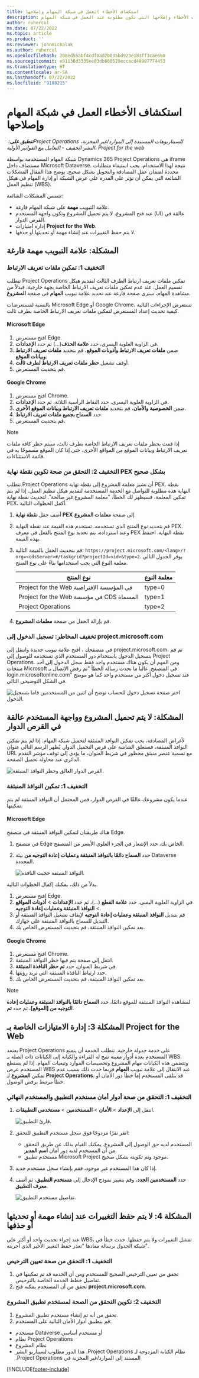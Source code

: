 ```yaml
---
title: استكشاف الأخطاء العمل في شبكة المهام وإصلاحها
description: يقدم هذا المقال معلومات حول استكشاف الأخطاء وإصلاحها التي تكون مطلوبة عند العمل في شبكة المهام.
author: ruhercul
ms.date: 07/22/2022
ms.topic: article
ms.product: ''
ms.reviewer: johnmichalak
ms.author: ruhercul
ms.openlocfilehash: 208ed55abf4cdf0ad2b035bd923e183ff3cae660
ms.sourcegitcommit: e91136d3335ee03db660529eccacd48907774453
ms.translationtype: HT
ms.contentlocale: ar-SA
ms.lasthandoff: 07/22/2022
ms.locfileid: "9188215"
---
```

# <a name="troubleshoot-working-in-the-task-grid"></a>استكشاف الأخطاء العمل في شبكة المهام وإصلاحها 


_**تنطبق على:** ‏Project Operations للسيناريوهات المستندة إلى الموارد/غير المخزنة، النشر الخفيف - التعامل مع الفواتير الأولية، Project for the web_

شبكة المهام المستخدمة بواسطة Dynamics 365 Project Operations هي iframe مستضاف داخل Microsoft Dataverse. نتيجة لهذا الاستخدام، يجب استيفاء متطلبات محددة لضمان عمل المصادقة والتخويل بشكل صحيح. يوضح هذا المقال المشكلات الشائعة التي يمكن أن تؤثر على القدرة على عرض الشبكة أو إدارة المهام في هيكل تنظيم العمل (WBS).

تتضمن المشكلات الشائعة:

- علامة التبويب **مهمة** على شبكة المهام فارغة.
- عند فتح المشروع، لا يتم تحميل المشروع وتكون واجهة المستخدم (UI) عالقة في القرص الدوار.
- إدارة امتيازات **Project for the Web**.
- لا يتم حفظ التغييرات عند إنشاء مهمة أو تحديثها أو حذفها.

## <a name="issue-the-task-tab-is-empty"></a>المشكلة: علامة التبويب مهمة فارغة

### <a name="mitigation-1-enable-cookies"></a>التخفيف 1: تمكين ملفات تعريف الارتباط

تتطلب Project Operations تمكين ملفات تعريف ارتباط الطرف الثالث لتقديم هيكل تقسيم العمل. عند عدم تمكين ملفات تعريف الارتباط الخاصة بجهة خارجية، فبدلاً من مشاهدة المهام، سترى صفحة فارغة عند تحديد علامة تبويب **المهام** في صفحة **المشروع**.

بالنسبة لمستعرضات Microsoft Edge أو Google Chrome، تستعرض الإجراءات التالية كيفية تحديث إعداد المستعرض لتمكين ملفات تعريف الارتباط الخاصة بطرف ثالث.

#### <a name="microsoft-edge"></a>Microsoft Edge

1. افتح مستعرض Edge.
2. في الزاوية العلوية اليسرى، حدد **علامة الحذف**(...) ثم حدد **الإعدادات**.
3. ضمن **ملفات تعريف الارتباط وأذونات الموقع**، قم بتحديد **ملفات تعريف الارتباط وبيانات الموقع**.
4. أوقف تشغيل **حظر ملفات تعريف الارتباط لطرف ثالث**.
5. قم بتحديث المستعرض. 

#### <a name="google-chrome"></a>Google Chrome

1. افتح مستعرض Chrome.
2. في الزاوية العلوية اليسرى، حدد النقاط الرأسية الثلاثة، ثم حدد **الإعدادات**.
3. ضمن **الخصوصية والأمان**، قم بتحديد **ملفات تعريف الارتباط وبيانات الموقع الأخرى**.
4. حدد **السماح بجميع ملفات تعريف الارتباط**.
5. قم بتحديث المستعرض. 

> [!NOTE]
> إذا قمت بحظر ملفات تعريف الارتباط الخاصة بطرف ثالث، سيتم حظر كافة ملفات تعريف الارتباط وبيانات الموقع من المواقع الأخرى، حتى إذا كان الموقع مسموحًا به في قائمة الاستثناءات.

### <a name="mitigation-2-validate-the-pex-endpoint-has-been-correctly-configured"></a>التخفيف 2: التحقق من صحة تكوين نقطة نهاية PEX بشكل صحيح

تتطلب Project Operations أن تشير معلمة المشروع إلى نقطة نهاية PEX. نقطة النهاية هذه مطلوبة للتواصل مع الخدمة المستخدمة لتقديم هيكل تنظيم العمل. إذا لم يتم تمكين المعلمة، فسيظهر لك الخطأ، "معلمة المشروع غير صالحة". لتحديث نقطة نهاية PEX، أكمل الخطوات التالية.

1. أضف حقل **نقطة نهاية PEX** إلى صفحة **معلمات المشروع**.
2. قم بتحديد نوع المنتج الذي تستخدمه. تستخدم هذه القيمة عند نقطة النهاية PEX. وعند استرداده، يتم تحديد نوع المنتج بالفعل في معرف PEX نقطة النهاية. احتفظ بهذه القيمة.
3. قم بتحديث الحقل بالقيمة التالية: `https://project.microsoft.com/<lang>/?org=<cdsServer>#/taskgrid?projectId=<id>&type=2`. يوفر الجدول التالي معلمة النوع التي يجب استخدامها بناءً على نوع المنتج.

      | **نوع المنتج**                     | **معلمة النوع** |
      |--------------------------------------|--------------------|
      | Project for the Web في المؤسسة الافتراضية   | type=0             |
      | Project for the Web في مؤسسة CDS المسماة | type=1             |
      | Project Operations                   | type=2             |

4. قم بإزالة الحقل من صفحة **معلمات المشروع**.

### <a name="mitigation-3-sign-in-to-projectmicrosoftcom"></a>تخفيف المخاطر: تسجيل الدخول إلى project.microsoft.com

في متصفحك ، افتح علامة تبويب جديدة وانتقل إلى project.microsoft.com، ثم قم بتسجيل الدخول باستخدام دور المستخدم الذي تستخدمه للوصول إلى Project Operations. ومن المهم أن يكون هناك مستخدم واحد فقط سجل الدخول إلى أحد منتجات Microsoft في المتصفح. غالبا ما تحدث رسالة الخطأ "تم رفض الاتصال بـ login.microsoftonline.com" عند تسجيل دخول أكثر من مستخدم واحد كما هو موضح في الشكل التوضيحي التالي.

![اختر صفحة تسجيل دخول للحساب توضح أن اثنين من المستخدمين قاما بتسجيل الدخول.](media/MULTIPLE_USERS_LOGGED_IN.png)

## <a name="issue-the-project-doesnt-load-and-the-ui-is-stuck-on-the-spinner"></a>المشكلة: لا يتم تحميل المشروع وواجهة المستخدم عالقة في القرص الدوار

لأغراض المصادقة، يجب تمكين النوافذ المنبثقة لتحميل شبكة المهام. إذا لم يتم تمكين النوافذ المنبثقة، فستعلق الشاشة على قرص التحميل الدوار. يُظهر الرسم التالي عنوان URL مع تسمية عنصر منبثق محظور في شريط العنوان، ما يؤدي إلى توقف مؤشر التقدم الدائري عند محاولة تحميل الصفحة. 

   ![القرص الدوار العالق وحظر النوافذ المنبثقة.](media/popupsblocked.png)

### <a name="mitigation-1-enable-pop-ups"></a>التخفيف 1: تمكين النوافذ المنبثقة

عندما يكون مشروعك عالقًا في القرص الدوار، فمن المحتمل أن النوافذ المنبثقة لم يتم تمكينها.

#### <a name="microsoft-edge"></a>Microsoft Edge

هناك طريقتان لتمكين النوافذ المنبثقة في متصفح Edge.

1. في متصفح Edge الخاص بك، حدد الإشعار في الجزء العلوي الأيسر من المتصفح.
2. حدد **السماح دائمًا بالنوافذ المنبثقة وعمليات إعادة التوجيه من** بيئة Dataverse المحددة.
 
     ![النوافذ المنبثقة حجبت النافذة.](media/enablepopups.png)

بدلاً من ذلك، يمكنك إكمال الخطوات التالية.

1. افتح مستعرض Edge.
2. في الزاوية العلوية اليمنى، حدد **علامة القطع** (...)، ثم حدد **الإعدادات** > **أذونات المواقع** > **النوافذ المنبثقة وعمليات إعادة التوجيه**.
3. قم بتبديل **النوافذ المنبثقة وعمليات إعادة التوجيه** لإيقاف تشغيل النوافذ المنبثقة أو التبديل للسماح بالنوافذ المنبثقة على جهازك.
4. بعد تمكين النوافذ المنبثقة، قم بتحديث المستعرض الخاص بك. 

#### <a name="google-chrome"></a>Google Chrome
1. افتح مستعرض Chrome.
2. انتقل إلى صفحة يتم فيها حظر النوافذ المنبثقة.
3. في شريط العنوان، حدد **تم حظر النافذة المنبثقة**.
4. حدد ارتباط النافذة المنبثقة التي تريد رؤيتها.
5. بعد تمكين النوافذ المنبثقة، قم بتحديث المستعرض الخاص بك. 

> [!NOTE]
> لمشاهدة النوافذ المنبثقة للموقع دائمًا، حدد **السماح دائمًا بالنوافذ المنبثقة وعمليات إعادة التوجيه من [الموقع]**، ثم حدد **تم**.

## <a name="issue-3-administration-of-privileges-for-project-for-the-web"></a>المشكلة 3: إدارة الامتيازات الخاصة بـ Project for the Web

يعتمد Project Operations على خدمة جدولة خارجية. تتطلب الخدمة أن يتمتع المستخدم بعدة أدوار معينة تتيح له القراءة والكتابة إلى الكيانات ذات الصلة بـ WBS. وتتضمن هذه الكيانات مهام المشروع وتخصيصات الموارد وتبعيات المهام. إذا لم يستطع المستخدم عرض WBS عند الانتقال إلى علامة تبويب **المهام** فربما حدث ذلك بسبب عدم تمكين **المشروع** لـ **Project Operations**. قد يتلقى المستخدم إما خطأ دور الأمان أو خطأ مرتبط برفض الوصول.

### <a name="mitigation-1-validate-the-application-user-and-end-user-security-roles"></a>التخفيف 1: التحقق من صحة أدوار أمان مستخدم التطبيق والمستخدم النهائي

1. انتقل إلى **الإعداد** > **الأمان** > **المستخدمين** > **مستخدمي التطبيقات**.  

   ![قارئ التطبيق.](media/applicationuser.jpg)
   
2. انقر نقرًا مزدوجًا فوق سجل مستخدم التطبيق للتحقق:

     - المستخدم لديه حق الوصول إلى المشروع. يمكنك القيام بذلك عن طريق التحقق من أن المستخدم لديه دور أمان **اسم المدير**.
     - مستخدم تطبيق Microsoft Project موجود وتم تكوينه بشكل صحيح.
 
3. إذا كان هذا المستخدم غير موجود، فقم بإنشاء سجل مستخدم جديد. 
4. حدد **المستخدمين الجدد**، وقم بتغيير نموذج الإدخال إلى **مستخدم التطبيق**، ثم أضف **معرف التطبيق**.

   ![تفاصيل مستخدم التطبيق.](media/applicationuserdetails.jpg)


## <a name="issue-4-changes-arent-saved-when-you-create-update-or-delete-a-task"></a>المشكلة 4: لا يتم حفظ التغييرات عند إنشاء مهمة أو تحديثها أو حذفها

عند إجراء تحديث واحد أو أكثر على WBS، تفشل التغييرات ولا يتم حفظها. حدث خطأ في شبكة الجدول برسالة مفادها "تعذر حفظ التغيير الأخير الذي أجريته".

### <a name="mitigation-1-validate-the-license-assignment"></a>التخفيف 1: التحقق من صحة تعيين الترخيص

1. تحقق من تعيين الترخيص الصحيح للمستخدم ومن أن الخدمة قد تم تمكينها في تفاصيل خطط الخدمة الخاصة بالترخيص.  
2. تحقق من أن المستخدم يمكنه فتح **project.microsoft.com**.
    
### <a name="mitigation-2-validation-configuration-of-the-project-application-user"></a>التخفيف 2: تكوين التحقق من الصحة لمستخدم تطبيق المشروع
1. تحقق من أنه تم إنشاء مستخدم تطبيق المشروع.
2. قم بتطبيق أدوار الأمان التالية على المستخدم:
  
  - مستخدم Dataverse أو مستخدم أساسي
  - نظام Project Operations
  - نظام المشروع
  - نظام ‏‫الكتابة المزدوجة لـ Project Operations. هذا الدور مطلوب لسيناريو النشر المستند إلى الموارد/غير المخزنة في Project Operations.


[!INCLUDE[footer-include](../includes/footer-banner.md)]

